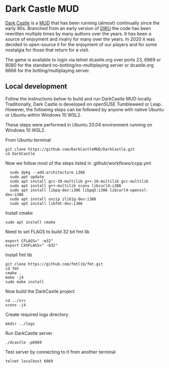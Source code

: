 # Dark Castle MUD

[Dark Castle](http://www.dcastle.org/) is a [MUD](https://en.wikipedia.org/wiki/MUD) that has been running (almost) continually since the early 90s.  Branched from an early version of [DIKU](https://en.wikipedia.org/wiki/DikuMUD) the code has been rewritten multiple times by many authors over the years.  It has been a source of enjoyment and rivalry for many over the years.  In 2020 it was decided to open-source it for the enjoyment of our players and for some nostalgia for those that return for a visit.

The game is available to login via telnet dcastle.org over ports 23, 6969 or 8080 for the standard no-botting/no-multiplaying server or dcastle.org 6666 for the botting/multiplaying server.

## Local development

Follow the instructions below to build and run DarkCastle MUD locally. Traditionally, Dark Castle is developed on openSUSE Tumbleweed or Leap. However, the following steps can be followed by anyone with native Ubuntu or Ubuntu within Windows 10 WSL2.

These steps were performed in Ubuntu 20.04 environment running on Windows 10 WSL2.

From Ubuntu terminal

```
git clone https://github.com/DarkCastleMUD/DarkCastle.git
cd DarkCastle
```

Now we follow most of the steps listed in .github/workflows/ccpp.yml

```
  sudo dpkg --add-architecture i386
  sudo apt update
  sudo apt install gcc-10-multilib g++-10-multilib gcc-multilib
  sudo apt install g++-multilib scons libcurl4:i386
  sudo apt install libpq-dev:i386 libpq5:i386 libcurl4-openssl-dev:i386
  sudo apt install unzip zlib1g-dev:i386
  sudo apt install libfmt-dev:i386
```

Install cmake

```
sudo apt install cmake
```

Need to set FLAGS to build 32 bit fmt lib

```
export CFLAGS=" -m32"
export CXXFLAGS=" -m32"
```

Install fmt lib

```
git clone https://github.com/fmtlib/fmt.git
cd fmt
cmake .
make -j4
sudo make install
```

Now build the DarkCastle project

```
cd ../src
scons -j4
```

Create required logs directory

```
mkdir ../logs
```

Run DarkCastle server

```
./dcastle -p6969
```

Test server by connecting to it from another terminal

```
telnet localhost 6969
```
